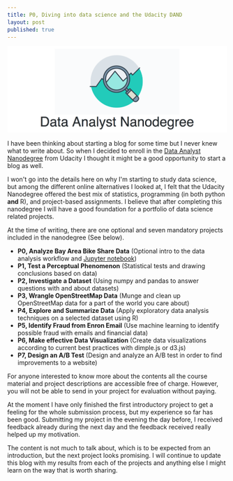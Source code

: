 ```yaml
---
title: P0, Diving into data science and the Udacity DAND
layout: post
published: true
---
```


![Data Analyst Nanodegree](/img/2017-03-05-DAND.png)

I have been thinking about starting a blog for some time but I never knew what
to write about. So when I decided to enroll in the [Data Analyst
Nanodegree](https://www.udacity.com/course/data-analyst-nanodegree--nd002) from
Udacity I thought it might be a good opportunity to start a blog as well.

I won't go into the details here on why I'm starting to study data science, but
among the different online alternatives I looked at, I felt that the Udacity
Nanodegree offered the best mix of statistics, programming (in both python
**and** R), and project-based assignments. I believe that after completing this
nanodegree I will have a good foundation for a portfolio of data science
related projects.

At the time of writing, there are one optional and seven mandatory projects
included in the nanodegree (See below).

* **P0, Analyze Bay Area Bike Share Data** (Optional intro to the data analysis
  workflow and [Jupyter notebook](https://jupyter.org))
* **P1, Test a Perceptual Phenomenon** (Statistical tests and drawing
  conclusions based on data)
* **P2, Investigate a Dataset** (Using numpy and pandas to answer questions
  with and about datasets)
* **P3, Wrangle OpenStreetMap Data** (Munge and clean up OpenStreetMap data for
  a part of the world you care about)
* **P4, Explore and Summarize Data** (Apply exploratory data analysis
  techniques on a selected dataset using R)
* **P5, Identify Fraud from Enron Email** (Use machine learning to identify
  possible fraud with emails and financial data)
* **P6, Make effective Data Visualization** (Create data visualizations
  according to current best practices with dimple.js or d3.js)
* **P7, Design an A/B Test** (Design and analyze an A/B test in order to find
  improvements to a website)

For anyone interested to know more about the contents all the course material
and project descriptions are accessible free of charge. However, you will not
be able to send in your project for evaluation without paying.

At the moment I have only finished the first introductory project to get a
feeling for the whole submission process, but my experience so far has been
good. Submitting my project in the evening the day before, I received feedback
already during the next day and the feedback received really helped up my
motivation.

The content is not much to talk about, which is to be expected from an
introduction, but the next project looks promising. I will continue to update
this blog with my results from each of the projects and anything else I might
learn on the way that is worth sharing.
